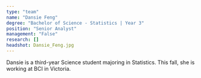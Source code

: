 ```yaml
---
type: "team"
name: "Dansie Feng"
degree: "Bachelor of Science - Statistics | Year 3"
position: "Senior Analyst"
management: "False"
research: []
headshot: Dansie_Feng.jpg
---
```


Dansie is a third-year Science student majoring in Statistics. This fall, she is working at BCI in Victoria.

